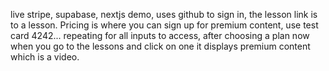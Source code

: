 live stripe, supabase, nextjs demo, uses github to sign in, the lesson link is to a lesson. Pricing is where you can sign up for premium content, use test card 4242... repeating for all inputs to access, after choosing a plan now when you go to the lessons and click on one it displays premium content which is a video.
